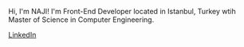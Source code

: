 Hi, I'm NAJI!
I'm Front-End Developer located in Istanbul, Turkey wtih Master of Science in Computer Engineering.

[LinkedIn](https://www.linkedin.com/in/naji-alhusami-b629b01a4/)
